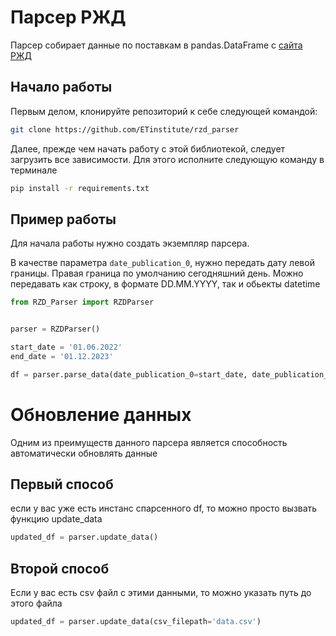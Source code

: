 # Парсер РЖД

Парсер собирает данные по поставкам в pandas.DataFrame с [сайта РЖД](https://company.rzd.ru/ru/9397/page/13307)


## Начало работы
Первым делом, клонируйте репозиторий к себе следующей командой:
```bash
git clone https://github.com/ETinstitute/rzd_parser
```
Далее, прежде чем начать работу с этой библиотекой, следует загрузить все зависимости. Для этого исполните следующую команду в терминале
```bash
pip install -r requirements.txt
```
## Пример работы
Для начала работы нужно создать экземпляр парсера. 

В качестве параметра `date_publication_0`, нужно передать дату левой границы. 
Правая граница по умолчанию сегодняшний день. Можно передавать как строку, в формате DD.MM.YYYY, так и обьекты datetime 
```Python
from RZD_Parser import RZDParser


parser = RZDParser()

start_date = '01.06.2022'
end_date = '01.12.2023'

df = parser.parse_data(date_publication_0=start_date, date_publication_1=end_date)
```
# Обновление данных

Одним из преимуществ данного парсера является способность автоматически обновлять данные

## Первый способ

если у вас уже есть инстанс спарсенного df, то можно просто вызвать функцию update_data
```python
updated_df = parser.update_data()
```
## Второй способ

Если у вас есть csv файл с этими данными, то можно указать путь до этого файла

```python
updated_df = parser.update_data(csv_filepath='data.csv')
```
